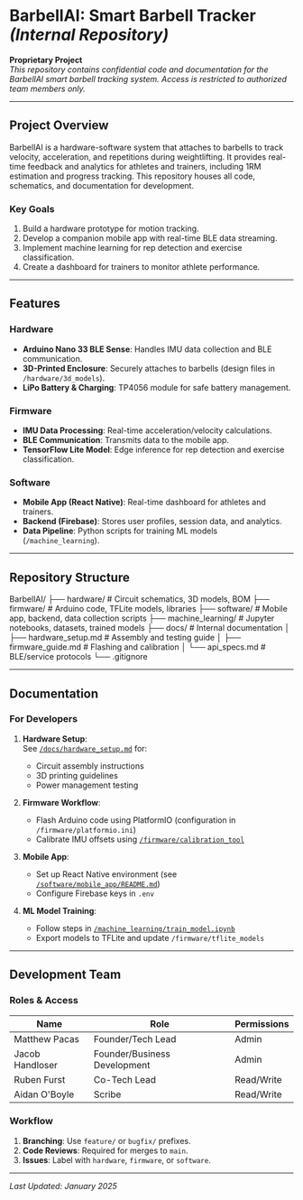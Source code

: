 # BarbellAI: Smart Barbell Tracker *(Internal Repository)*

**Proprietary Project**  
*This repository contains confidential code and documentation for the BarbellAI smart barbell tracking system. Access is restricted to authorized team members only.*

---

## Project Overview
BarbellAI is a hardware-software system that attaches to barbells to track velocity, acceleration, and repetitions during weightlifting. It provides real-time feedback and analytics for athletes and trainers, including 1RM estimation and progress tracking. This repository houses all code, schematics, and documentation for development.

### Key Goals
1. Build a hardware prototype for motion tracking.
2. Develop a companion mobile app with real-time BLE data streaming.
3. Implement machine learning for rep detection and exercise classification.
4. Create a dashboard for trainers to monitor athlete performance.

---

## Features
### Hardware
- **Arduino Nano 33 BLE Sense**: Handles IMU data collection and BLE communication.
- **3D-Printed Enclosure**: Securely attaches to barbells (design files in `/hardware/3d_models`).
- **LiPo Battery & Charging**: TP4056 module for safe battery management.

### Firmware
- **IMU Data Processing**: Real-time acceleration/velocity calculations.
- **BLE Communication**: Transmits data to the mobile app.
- **TensorFlow Lite Model**: Edge inference for rep detection and exercise classification.

### Software
- **Mobile App (React Native)**: Real-time dashboard for athletes and trainers.
- **Backend (Firebase)**: Stores user profiles, session data, and analytics.
- **Data Pipeline**: Python scripts for training ML models (`/machine_learning`).

---

## Repository Structure
BarbellAI/
├── hardware/ # Circuit schematics, 3D models, BOM
├── firmware/ # Arduino code, TFLite models, libraries
├── software/ # Mobile app, backend, data collection scripts
├── machine_learning/ # Jupyter notebooks, datasets, trained models
├── docs/ # Internal documentation
│ ├── hardware_setup.md # Assembly and testing guide
│ ├── firmware_guide.md # Flashing and calibration
│ └── api_specs.md # BLE/service protocols
└── .gitignore

---

## Documentation
### For Developers
1. **Hardware Setup**:  
   See [`/docs/hardware_setup.md`](docs/hardware_setup.md) for:  
   - Circuit assembly instructions  
   - 3D printing guidelines  
   - Power management testing  

2. **Firmware Workflow**:  
   - Flash Arduino code using PlatformIO (configuration in `/firmware/platformio.ini`)  
   - Calibrate IMU offsets using [`/firmware/calibration_tool`](firmware/calibration_tool)  

3. **Mobile App**:  
   - Set up React Native environment (see [`/software/mobile_app/README.md`](software/mobile_app/README.md))  
   - Configure Firebase keys in `.env`  

4. **ML Model Training**:  
   - Follow steps in [`/machine_learning/train_model.ipynb`](machine_learning/train_model.ipynb)  
   - Export models to TFLite and update `/firmware/tflite_models`  

---

## Development Team
### Roles & Access
| Name             | Role                        | Permissions       |
|------------------|-----------------------------|-------------------|
| Matthew Pacas    | Founder/Tech Lead           | Admin             |
| Jacob Handloser  | Founder/Business Development| Admin             |
| Ruben Furst      | Co-Tech Lead                | Read/Write        |
| Aidan O'Boyle    | Scribe                      | Read/Write        |

### Workflow
1. **Branching**: Use `feature/` or `bugfix/` prefixes.  
2. **Code Reviews**: Required for merges to `main`.  
3. **Issues**: Label with `hardware`, `firmware`, or `software`.  

---


*Last Updated: January 2025*  